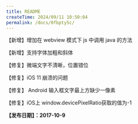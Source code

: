 ```yaml
---
title: README
createTime: 2024/09/11 10:50:04
permalink: /docs/0fbpty5c/
---
```

【新增】增加在 webview 模式下 js 中调用 java 的方法

【新增】支持字体加粗和斜体

【修复】微端文字不清晰，位置错位

【修复】iOS 11 崩溃的问题

【修复】 Android 输入框文字最上方缺少一像素

【修复】iOS上 window.devicePixelRatio获取的值为-1

**【发布日期】：2017-10-9**